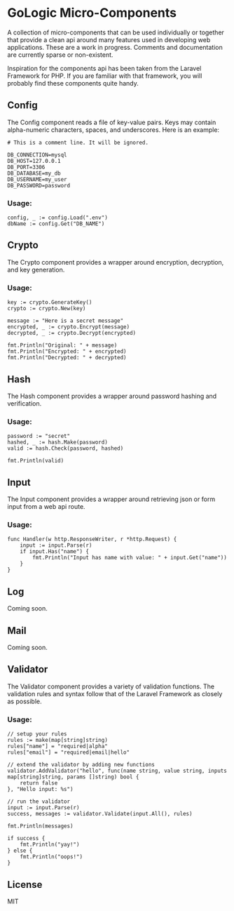 # GoLogic Micro-Components

A collection of micro-components that can be used individually or together that provide a clean api around many features used in developing web applications. These are a work in progress. Comments and documentation are currently sparse or non-existent.

Inspiration for the components api has been taken from the Laravel Framework for PHP. If you are familiar with that framework, you will probably find these components quite handy.

## Config

The Config component reads a file of key-value pairs. Keys may contain alpha-numeric characters, spaces, and underscores. Here is an example:

```
# This is a comment line. It will be ignored.

DB_CONNECTION=mysql
DB_HOST=127.0.0.1
DB_PORT=3306
DB_DATABASE=my_db
DB_USERNAME=my_user
DB_PASSWORD=password

```

### Usage:

```
config, _ := config.Load(".env")
dbName := config.Get("DB_NAME")
```

## Crypto

The Crypto component provides a wrapper around encryption, decryption, and key generation.

### Usage:

```
key := crypto.GenerateKey()
crypto := crypto.New(key)

message := "Here is a secret message"
encrypted, _ := crypto.Encrypt(message)
decrypted, _ := crypto.Decrypt(encrypted)

fmt.Println("Original: " + message)
fmt.Println("Encrypted: " + encrypted)
fmt.Println("Decrypted: " + decrypted)
```

## Hash

The Hash component provides a wrapper around password hashing and verification.

### Usage:

```
password := "secret"
hashed, _ := hash.Make(password)
valid := hash.Check(password, hashed)

fmt.Println(valid)
```

## Input

The Input component provides a wrapper around retrieving json or form input from a web api route.

### Usage:

```
func Handler(w http.ResponseWriter, r *http.Request) {
    input := input.Parse(r)
    if input.Has("name") {
        fmt.Println("Input has name with value: " + input.Get("name"))
    }
}
```

## Log

Coming soon.

## Mail

Coming soon.

## Validator

The Validator component provides a variety of validation functions. The validation rules and syntax follow that of the Laravel Framework as closely as possible.

### Usage:

```
// setup your rules
rules := make(map[string]string)
rules["name"] = "required|alpha"
rules["email"] = "required|email|hello"

// extend the validator by adding new functions
validator.AddValidator("hello", func(name string, value string, inputs map[string]string, params []string) bool {
    return false
}, "Hello input: %s")

// run the validator
input := input.Parse(r)
success, messages := validator.Validate(input.All(), rules)

fmt.Println(messages)

if success {
    fmt.Println("yay!")
} else {
    fmt.Println("oops!")
}
```

## License

MIT

